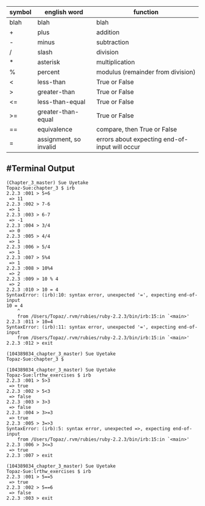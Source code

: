 |symbol | english word | function
|--- | --- | ---
|blah | blah | blah
|+ | plus | addition
|- | minus | subtraction
|/ | slash | division
|* | asterisk | multiplication
|% | percent | modulus (remainder from division)
|< | less-than | True or False
|> | greater-than | True or False
|<= | less-than-equal | True or False
|>= | greater-than-equal | True or False
|== | equivalence | compare, then True or False
|= | assignment, so invalid | errors about expecting end-of-input will occur

#Terminal Output
---
```
(Chapter_3_master) Sue Uyetake
Topaz-Sue:chapter_3 $ irb
2.2.3 :001 > 5+6
 => 11
2.2.3 :002 > 7-6
 => 1
2.2.3 :003 > 6-7
 => -1
2.2.3 :004 > 3/4
 => 0
2.2.3 :005 > 4/4
 => 1
2.2.3 :006 > 5/4
 => 1
2.2.3 :007 > 5%4
 => 1
2.2.3 :008 > 10%4
 => 2
2.2.3 :009 > 10 % 4
 => 2
2.2.3 :010 > 10 = 4
SyntaxError: (irb):10: syntax error, unexpected '=', expecting end-of-input
10 = 4
    ^
	from /Users/Topaz/.rvm/rubies/ruby-2.2.3/bin/irb:15:in `<main>'
2.2.3 :011 > 10=4
SyntaxError: (irb):11: syntax error, unexpected '=', expecting end-of-input
	from /Users/Topaz/.rvm/rubies/ruby-2.2.3/bin/irb:15:in `<main>'
2.2.3 :012 > exit

(104389834_chapter_3_master) Sue Uyetake
Topaz-Sue:chapter_3 $
```
```
(104389834_chapter_3_master) Sue Uyetake
Topaz-Sue:lrthw_exercises $ irb
2.2.3 :001 > 5>3
 => true
2.2.3 :002 > 5<3
 => false
2.2.3 :003 > 3>3
 => false
2.2.3 :004 > 3>=3
 => true
2.2.3 :005 > 3=>3
SyntaxError: (irb):5: syntax error, unexpected =>, expecting end-of-input
	from /Users/Topaz/.rvm/rubies/ruby-2.2.3/bin/irb:15:in `<main>'
2.2.3 :006 > 3<=3
 => true
2.2.3 :007 > exit
```
```
(104389834_chapter_3_master) Sue Uyetake
Topaz-Sue:lrthw_exercises $ irb
2.2.3 :001 > 5==5
 => true
2.2.3 :002 > 5==6
 => false
2.2.3 :003 > exit
```
